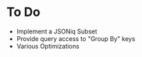 # To Do

* Implement a JSONiq Subset
* Provide query access to "Group By" keys
* Various Optimizations
